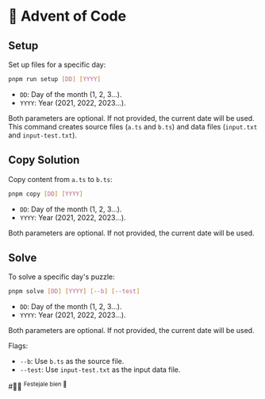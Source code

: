 # 🎄 Advent of Code

## Setup

Set up files for a specific day:

```bash
pnpm run setup [DD] [YYYY]
```

-   `DD`: Day of the month (1, 2, 3...).
-   `YYYY`: Year (2021, 2022, 2023...).

Both parameters are optional. If not provided, the current date will be used.
This command creates source files (`a.ts` and `b.ts`) and data files (`input.txt` and `input-test.txt`).

## Copy Solution

Copy content from `a.ts` to `b.ts`:

```bash
pnpm copy [DD] [YYYY]
```

-   `DD`: Day of the month (1, 2, 3...).
-   `YYYY`: Year (2021, 2022, 2023...).

Both parameters are optional. If not provided, the current date will be used.

## Solve

To solve a specific day's puzzle:

```bash
pnpm solve [DD] [YYYY] [--b] [--test]
```

-   `DD`: Day of the month (1, 2, 3...).
-   `YYYY`: Year (2021, 2022, 2023...).

Both parameters are optional. If not provided, the current date will be used.

Flags:

-   `--b`: Use `b.ts` as the source file.
-   `--test`: Use `input-test.txt` as the input data file.

#🎄✨
<sup>Festejale bien 🎅</sup>

